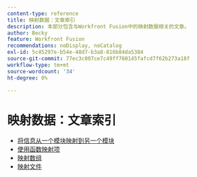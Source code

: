 ```yaml
---
content-type: reference
title: 映射数据：文章索引
description: 本部分包含与Workfront Fusion中的映射数据相关的文章。
author: Becky
feature: Workfront Fusion
recommendations: noDisplay, noCatalog
exl-id: 5c45297e-b54e-48d7-b3a8-816b84da5384
source-git-commit: 77ec3c007ce7c49ff760145fafcd7f62b273a18f
workflow-type: tm+mt
source-wordcount: '34'
ht-degree: 0%

---
```


# 映射数据：文章索引

* [将信息从一个模块映射到另一个模块](/help/workfront-fusion/create-scenarios/map-data/map-data-from-one-to-another.md)
* [使用函数映射项](/help/workfront-fusion/create-scenarios/map-data/map-using-functions.md)
* [映射数组](/help/workfront-fusion/create-scenarios/map-data/map-an-array.md)
* [映射文件](/help/workfront-fusion/create-scenarios/map-data/map-files.md)
